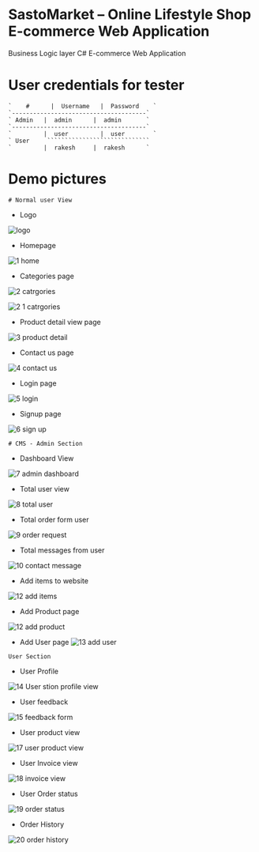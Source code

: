 # SastoMarket – Online Lifestyle Shop E-commerce Web Application

Business Logic layer C# E-commerce Web Application

# User credentials for tester

````````````````````````````````````````
`    #  	|  Username   |  Password    `
`--------------------------------------`
` Admin	  |  admin	    |  admin       `
`--------------------------------------`
`     	  |  user	      |  user        `
` User     `````````````````````````````
`         |  rakesh     |  rakesh      `
````````````````````````````````````````

# Demo pictures
~~~~~~~~~~~~~~~~~~~~~~~~~~~~~~~~~~~~~~~~~~~~~~~~~~~~~~~~~~~~~~~~~~~~
# Normal user View
~~~~~~~~~~~~~~~~~~~~~~~~~~~~~~~~~~~~~~~~~~~~~~~~~~~~~~~~~~~~~~~~~~~~

* Logo

![logo](https://user-images.githubusercontent.com/56125560/183062304-2efc7f46-a4eb-4be7-8b5d-b43059868dc1.png)

* Homepage

![1 home](https://user-images.githubusercontent.com/56125560/183062346-39722b62-2304-4811-83a8-8145a5f66b07.png)

* Categories page

![2 catrgories](https://user-images.githubusercontent.com/56125560/183062394-ff8102fc-7067-495e-9eb4-acaecfcfe764.png)

![2 1 catrgories](https://user-images.githubusercontent.com/56125560/183062412-7f12f5f7-05e6-4a5d-92eb-39da78e393b6.png)

* Product detail view page

![3 product detail](https://user-images.githubusercontent.com/56125560/183062453-04214bc7-c93e-4a12-95ae-2eb68bbd023f.png)

* Contact us page

![4 contact us](https://user-images.githubusercontent.com/56125560/183062574-4aa79483-108b-49a4-9526-e576c8191d2e.png)

* Login page

![5 login](https://user-images.githubusercontent.com/56125560/183062615-6bbab38e-9f72-4b93-8ca0-379f4db6f2f4.png)

* Signup page

![6 sign up](https://user-images.githubusercontent.com/56125560/183062654-3036520a-a140-4c4f-8a5a-9da8a5a8773b.png)

~~~~~~~~~~~~~~~~~~~~~~~~~~~~~~~~~~~~~~~~~~~~~~~~~~~~~~~~~~~~~~~~~~~~~~
# CMS - Admin Section
~~~~~~~~~~~~~~~~~~~~~~~~~~~~~~~~~~~~~~~~~~~~~~~~~~~~~~~~~~~~~~~~~~~~~~

* Dashboard View

![7 admin dashboard](https://user-images.githubusercontent.com/56125560/183062910-28674f17-27be-4104-8eeb-8cecaec930b9.png)

* Total user view

![8 total user](https://user-images.githubusercontent.com/56125560/183063167-eb85fbce-8a34-4a47-82e1-cf080abe2e45.jpg)

* Total order form user

![9 order request](https://user-images.githubusercontent.com/56125560/183063217-b012fbbe-0c69-4588-8692-04a715d9eb82.png)

* Total messages from user

![10 contact message](https://user-images.githubusercontent.com/56125560/183063281-1d80432e-0dc5-4a0a-a87b-0b0def849eaa.png)

* Add items to website

![12 add items](https://user-images.githubusercontent.com/56125560/183063562-48ccd699-dba1-46e9-b801-3d8582faa7ab.png)

* Add Product page

![12 add product](https://user-images.githubusercontent.com/56125560/183063631-0ea4d539-bcd6-49fd-a411-467e075cfdd6.png)

* Add User page
![13 add user](https://user-images.githubusercontent.com/56125560/183063663-4f723b95-a3cb-40c1-970c-0b0531bd21e5.png)

~~~~~~~~~~~~~~~~~~~~~~~~~~~~~~~~~~~~~~~~~~~~~~~~~~~~~~~~~~~~~~~~~~~~~~~~~
User Section
~~~~~~~~~~~~~~~~~~~~~~~~~~~~~~~~~~~~~~~~~~~~~~~~~~~~~~~~~~~~~~~~~~~~~~~~~

* User Profile

![14 User stion profile view](https://user-images.githubusercontent.com/56125560/183063899-22e61970-b386-4a8d-9c4d-df533f126f52.png)

* User feedback

![15 feedback form](https://user-images.githubusercontent.com/56125560/183063938-dd537e7f-02bd-48e8-a96c-07dd67c02760.png)

* User product view

![17 user product view](https://user-images.githubusercontent.com/56125560/183063974-5aa84df1-017c-4e90-8fdc-ef317e6ebdca.png)

* User Invoice view

![18 invoice view](https://user-images.githubusercontent.com/56125560/183064020-5a72e785-d886-42fc-abd7-2beb911defad.png)

* User Order status

![19 order status](https://user-images.githubusercontent.com/56125560/183064055-77c4b3b0-1d87-4621-9f60-811777ec3f05.png)

* Order History

![20 order history](https://user-images.githubusercontent.com/56125560/183064084-58d9add5-d06c-4419-8ec0-acf20adf646d.png)
